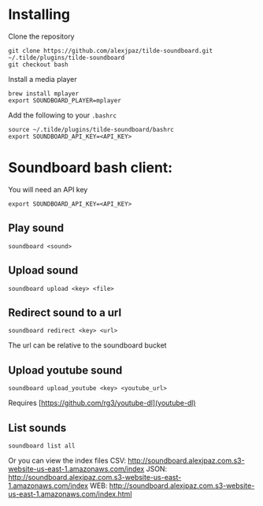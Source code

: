 # Installing

Clone the repository 
```
git clone https://github.com/alexjpaz/tilde-soundboard.git ~/.tilde/plugins/tilde-soundboard
git checkout bash
```

Install a media player
```
brew install mplayer
export SOUNDBOARD_PLAYER=mplayer
```

Add the following to your `.bashrc`

```
source ~/.tilde/plugins/tilde-soundboard/bashrc
export SOUNDBOARD_API_KEY=<API_KEY>
```

# Soundboard bash client:

You will need an API key
```
export SOUNDBOARD_API_KEY=<API_KEY>
```

## Play sound
```
soundboard <sound>
```

## Upload sound
```
soundboard upload <key> <file>
```

## Redirect sound to a url
```
soundboard redirect <key> <url>
```
The url can be relative to the soundboard bucket

## Upload youtube sound
```
soundboard upload_youtube <key> <youtube_url>
```
Requires [https://github.com/rg3/youtube-dl](youtube-dl)

## List sounds
```
soundboard list all
```
Or you can view the index files
CSV: http://soundboard.alexjpaz.com.s3-website-us-east-1.amazonaws.com/index
JSON: http://soundboard.alexjpaz.com.s3-website-us-east-1.amazonaws.com/index
WEB: http://soundboard.alexjpaz.com.s3-website-us-east-1.amazonaws.com/index.html
